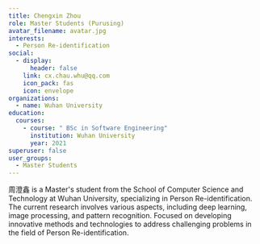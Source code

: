 ```yaml
---
title: Chengxin Zhou
role: Master Students (Purusing)
avatar_filename: avatar.jpg
interests:
  - Person Re-identification
social:
  - display:
      header: false
    link: cx.chau.whu@qq.com
    icon_pack: fas
    icon: envelope
organizations:
  - name: Wuhan University
education:
  courses:
    - course: " BSc in Software Engineering"
      institution: Wuhan University
      year: 2021
superuser: false
user_groups:
  - Master Students
---
```

<!--StartFragment-->

周澄鑫 is a Master's student from the School of Computer Science and Technology at Wuhan University, specializing in Person Re-identification. The current research involves various aspects, including deep learning, image processing, and pattern recognition. Focused on developing innovative methods and technologies to address challenging problems in the field of Person Re-identification.

<!--EndFragment-->
